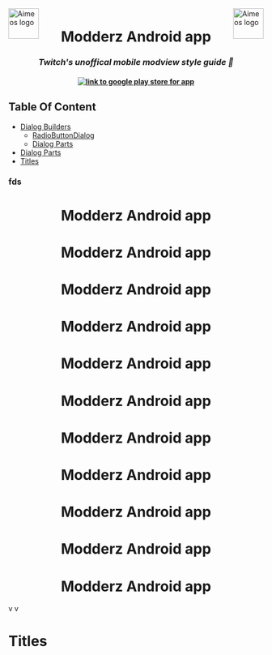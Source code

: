 <a href="https://aimeos.org/">
    <img src="https://github.com/thePlebDev/Modderz-style-guide/assets/47083513/264372d7-3802-4a75-b7f5-0d1b29bf40f9" alt="Aimeos logo" title="Aimeos" align="right" height="60" />
 

</a>
<a href="https://aimeos.org/">
    <img src="https://github.com/thePlebDev/Modderz-style-guide/assets/47083513/264372d7-3802-4a75-b7f5-0d1b29bf40f9" alt="Aimeos logo" title="Aimeos" align="left" height="60" />
 

</a>
<h1 align="center">
  Modderz Android app
  </h1>

<h3 align="center">
  <i align="center">Twitch's unoffical mobile modview style guide 🚀</i>
</h3>

<h4 align="center">
  <a href="https://play.google.com/store/apps/details?id=elliott.software.clicker">
    <img src="https://github.com/thePlebDev/Modderz-style-guide/assets/47083513/e18a269d-931b-4d30-a307-2ac04f59ca72" alt="link to google play store for app" >
  </a>
  

</h4>

## Table Of Content

- [Dialog Builders](#builders)
    - [RadioButtonDialog](#builder)
    - [Dialog Parts](#parts)
- [Dialog Parts](#parts)
- [Titles](#titles)


### fds
<h1 align="center">
  Modderz Android app
  </h1>
  <h1 align="center">
  Modderz Android app
  </h1>
  <h1 align="center">
  Modderz Android app
  </h1>
  <h1 align="center">
  Modderz Android app
  </h1>
  <h1 align="center">
  Modderz Android app
  </h1>
  <h1 align="center">
  Modderz Android app
  </h1>
  <h1 align="center">
  Modderz Android app
  </h1>
  <h1 align="center">
  Modderz Android app
  </h1>
  <h1 align="center">
  Modderz Android app
  </h1>
  <h1 align="center">
  Modderz Android app
  </h1>
  <h1 align="center">
  Modderz Android app
  </h1>
  v
  v

# Titles 
  
